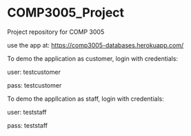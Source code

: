 # COMP3005_Project
Project repository for COMP 3005

use the app at: https://comp3005-databases.herokuapp.com/

To demo the application as customer, login with credentials:

user: testcustomer

pass: testcustomer

To demo the appllcation as staff, login with credentials: 

user: teststaff

pass: teststaff
